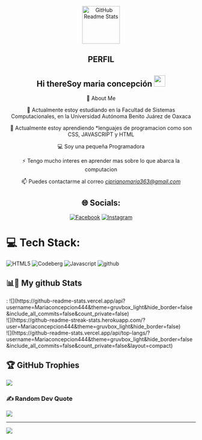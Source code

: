 <p align="center">
 <img width="100px" src="https://res.cloudinary.com/anuraghazra/image/upload/v1594908242/logo_ccswme.svg" align="center" alt="GitHub Readme Stats" />
 <h2 align="center">PERFIL</h2>
 <div align="center">
<h2> Hi thereSoy maria concepción 
 <img src="https://github.com/abdoachhoubi/abdoachhoubi/blob/main/gifs/Hi.gif" width="30"></h2>
                                                                💫 About Me 

  
🔭 Actualmente estoy estudiando en la Facultad de Sistemas Computacionales, en la Universidad Autónoma Benito Juárez de Oaxaca

🌱 Actualmente estoy aprendiendo *lenguajes de programacion como son CSS, JAVASCRIPT y HTML

💻 Soy una pequeña Programadora

⚡ Tengo mucho interes en aprender mas sobre lo que abarca la computacion 

📫 Puedes contactarme al correo *ciprianomaria363@gmail.com*


## 🌐 Socials:
<a href="https://www.facebook.com/people/Maria-Concepci%C3%B3n/pfbid0266qUCSo7GoeAkoq6pQvtuSNPV6Ph98nKLF1uvxqGdM4hv5DvMui77kL39vy4ruX3l/?mibextid=rS40aB7S9Ucbxw6v" target="_blank"><img src="https://img.shields.io/badge/Facebook-%231877F2.svg?&style=flat-square&logo=facebook&logoColor=white" alt="Facebook"></a>
<a href="https://www.instagram.com/estrella%20del%20mar/" target="_blank"><img src="https://img.shields.io/badge/Instagram-%23E4405F.svg?&style=flat-square&logo=instagram&logoColor=white" alt="Instagram"></a>

</div>


# 💻 Tech Stack:
![HTML5](https://img.shields.io/badge/html5-%23E34F26.svg?style=for-the-badge&logo=html5&logoColor=white) ![Codeberg](https://img.shields.io/badge/Codeberg-2185D0?style=for-the-badge&logo=Codeberg&logoColor=white)
![Javascript](http://img.shields.io/badge/-Javascript-fcd400?style=flat-square&logo=javascript&logoColor=black)
  <img alt="github" src="https://img.shields.io/badge/-GitHub-black?logo=github&logoColor=white">
  </a>
 <h2> 📊👀 My github Stats</h2>
:
![](https://github-readme-stats.vercel.app/api?username=Mariaconcepcion444&theme=gruvbox_light&hide_border=false&include_all_commits=false&count_private=false)<br/>
![](https://github-readme-streak-stats.herokuapp.com/?user=Mariaconcepcion444&theme=gruvbox_light&hide_border=false)<br/>
![](https://github-readme-stats.vercel.app/api/top-langs/?username=Mariaconcepcion444&theme=gruvbox_light&hide_border=false&include_all_commits=false&count_private=false&layout=compact)

## 🏆 GitHub Trophies
![](https://github-profile-trophy.vercel.app/?username=Mariaconcepcion444&theme=radical&no-frame=false&no-bg=true&margin-w=4)

### ✍️ Random Dev Quote
![](https://quotes-github-readme.vercel.app/api?type=horizontal&theme=radical)

---
[![](https://visitcount.itsvg.in/api?id=Mariaconcepcion444&icon=0&color=0)](https://visitcount.itsvg.in)

<!-- Proudly created with GPRM ( https://gprm.itsvg.in ) -->



